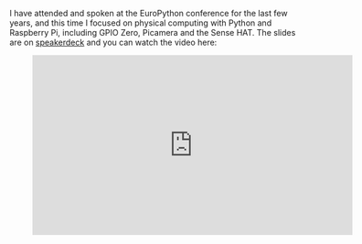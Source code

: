 I have attended and spoken at the EuroPython conference for the last few years, and this time I
focused on physical computing with Python and Raspberry Pi, including GPIO Zero, Picamera and the
Sense HAT. The slides are on
[speakerdeck](https://speakerdeck.com/bennuttall/physical-computing-with-python-and-raspberry-pi-europython-2017)
and you can watch the video here:

<figure class="wp-block-image">
<iframe width="560" height="315" src="https://www.youtube.com/embed/nJi2KKvD-PU?si=SToAJQF3b6mpBBHr" title="YouTube video player" frameborder="0" allow="accelerometer; autoplay; clipboard-write; encrypted-media; gyroscope; picture-in-picture; web-share" referrerpolicy="strict-origin-when-cross-origin" allowfullscreen></iframe>
</figure>